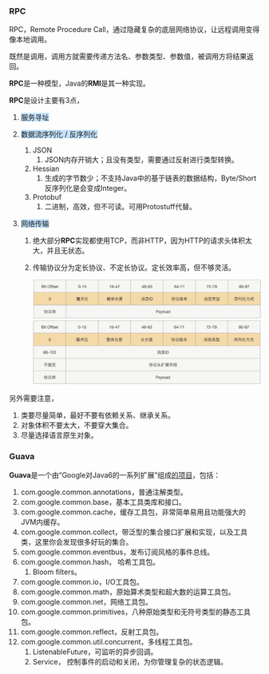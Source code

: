 ### RPC

RPC，Remote Procedure Call，通过隐藏复杂的底层网络协议，让远程调用变得像本地调用。

既然是调用，调用方就需要传递方法名、参数类型、参数值，被调用方将结果返回。

**RPC**是一种模型，Java的**RMI**是其一种实现。

**RPC**是设计主要有3点，

1. <span style=background:#c2e2ff>服务寻址</span>

2. <span style=background:#c2e2ff>数据流序列化 / 反序列化</span>

   1. JSON
      1. JSON内存开销大；且没有类型，需要通过反射进行类型转换。
   2. Hessian
      1. 生成的字节数少；不支持Java中的基于链表的数据结构，Byte/Short反序列化是会变成Integer。
   3. Protobuf
      1. 二进制，高效，但不可读。可用Protostuff代替。

3. <span style=background:#c2e2ff>网络传输</span>

   1. 绝大部分**RPC**实现都使用TCP，而非HTTP，因为HTTP的请求头体积太大，并且无状态。

   2. 传输协议分为定长协议、不定长协议。定长效率高，但不够灵活。

      ![image](../images/6/protocol-length-fixed.png)![image](../images/6/protocol-length-indefinite.png)

另外需要注意，

1. 类要尽量简单，最好不要有依赖关系、继承关系。
2. 对象体积不要太大，不要穿大集合。
3. 尽量选择语言原生对象。



### Guava

**Guava**是一个由“Google对Java6的一系列扩展”组成[的项目](https://www.cnblogs.com/peida/archive/2013/06/08/3120820.html)，包括：

1. com.google.common.annotations，普通注解类型。
2. com.google.common.base，基本工具类库和接口。
3. com.google.common.cache，缓存工具包，非常简单易用且功能强大的JVM内缓存。
4. com.google.common.collect，带泛型的集合接口扩展和实现，以及工具类，这里你会发现很多好玩的集合。
5. com.google.common.eventbus，发布订阅风格的事件总线。
6. com.google.common.hash， 哈希工具包。
   1.  Bloom filters。
7. com.google.common.io，I/O工具包。
8. com.google.common.math，原始算术类型和超大数的运算工具包。
9. com.google.common.net，网络工具包。
10. com.google.common.primitives，八种原始类型和无符号类型的静态工具包。
11. com.google.common.reflect，反射工具包。
12. com.google.common.util.concurrent，多线程工具包。
    1. ListenableFuture，可监听的异步回调。
      2. Service， 控制事件的启动和关闭，为你管理复杂的状态逻辑。
